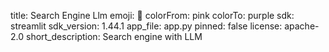title: Search Engine Llm
emoji: 👀
colorFrom: pink
colorTo: purple
sdk: streamlit
sdk_version: 1.44.1
app_file: app.py
pinned: false
license: apache-2.0
short_description: Search engine with LLM
